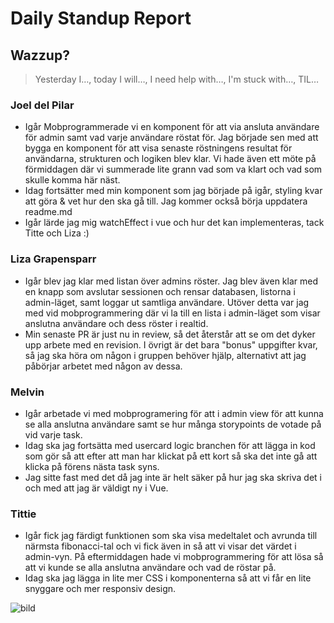 # Daily Standup Report

## Wazzup?
> Yesterday I…, today I will…, I need help with…, I'm stuck with…, TIL…

### Joel del Pilar  
- Igår Mobprogrammerade vi en komponent för att via ansluta användare för admin samt vad varje användare röstat för. Jag började sen med att bygga en komponent för att visa senaste röstningens resultat för användarna, strukturen och logiken blev klar. Vi hade även ett möte på förmiddagen där vi summerade lite grann vad som va klart och vad som skulle komma här näst.
- Idag fortsätter med min komponent som jag började på igår, styling kvar att göra & vet hur den ska gå till. Jag kommer också börja uppdatera readme.md
- Igår lärde jag mig watchEffect i vue och hur det kan implementeras, tack Titte och Liza :)

### Liza Grapensparr
- Igår blev jag klar med listan över admins röster. Jag blev även klar med en knapp som avslutar sessionen och rensar databasen, listorna i admin-läget, samt loggar ut samtliga användare. Utöver detta var jag med vid mobprogrammering där vi la till en lista i admin-läget som visar anslutna användare och dess röster i realtid.
- Min senaste PR är just nu in review, så det återstår att se om det dyker upp arbete med en revision. I övrigt är det bara "bonus" uppgifter kvar, så jag ska höra om någon i gruppen behöver hjälp, alternativt att jag påbörjar arbetet med någon av dessa.

### Melvin
- Igår arbetade vi med mobprogramering för att i admin view för att kunna se alla anslutna användare samt se hur många storypoints de votade på vid varje task. 
- Idag ska jag fortsätta med usercard logic branchen för att lägga in kod som gör så att efter att man har klickat på ett kort så ska det inte gå att klicka på förens nästa task syns.
- Jag sitte fast med det då jag inte är helt säker på hur jag ska skriva det i och med att jag är väldigt ny i Vue. 

### Tittie
- Igår fick jag färdigt funktionen som ska visa medeltalet och avrunda till närmsta fibonacci-tal och vi fick även in så att vi visar det värdet i admin-vyn. På eftermiddagen hade vi mobprogrammering för att lösa så att vi kunde se alla anslutna användare och vad de röstar på. 
- Idag ska jag lägga in lite mer CSS i komponenterna så att vi får en lite snyggare och mer responsiv design. 


![bild](https://github.com/Medieinstitutet/fed22d-agila-planning-poker-expedit/assets/103323456/cf95ca87-a433-4de2-befc-0a703811b7a7)

